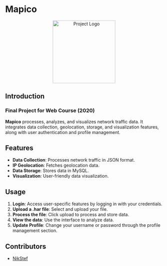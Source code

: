 # Mapico

<p align="center">
  <img src="https://github.com/NikStef/Web_Project_2020/blob/main/ProjectWeb2020/logo.png" alt="Project Logo" width="200"/>
</p>

## Introduction

### Final Project for Web Course (2020)

**Mapico** processes, analyzes, and visualizes network traffic data. It integrates data collection, geolocation, storage, and visualization features, along with user authentication and profile management.

## Features
- **Data Collection**: Processes network traffic in JSON format.
- **IP Geolocation**: Fetches geolocation data.
- **Data Storage**: Stores data in MySQL.
- **Visualization**: User-friendly data visualization.

## Usage
1. **Login**: Access user-specific features by logging in with your credentials.
2. **Upload a .har file**: Select and upload your file.
3. **Process the file**: Click upload to process and store data.
4. **View the data**: Use the interface to analyze data.
5. **Update Profile**: Change your username or password through the profile management section.

## Contributors
- [NikStef](https://github.com/NikStef)


